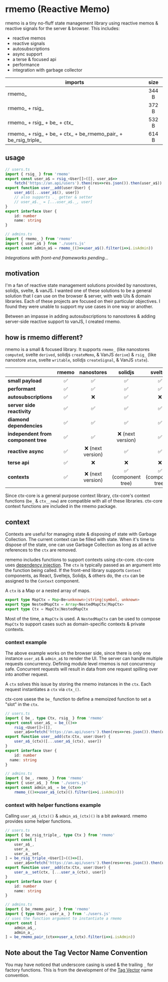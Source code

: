 # rmemo (Reactive Memo)

rmemo is a tiny no-fluff state management library using reactive memos & reactive signals for the server &
browser. This includes:

- reactive memos
- reactive signals
- autosubscriptions
- async support
- a terse & focused api
- performance
- integration with garbage collector

| imports                                                        | size  |
|----------------------------------------------------------------|:-----:|
| rmemo_                                                         | 344 B |
| rmemo_ + rsig_                                                 | 372 B |
| rmemo_ + rsig_ + be_ + ctx_                                    | 532 B |
| rmemo_ + rsig_ + be_ + ctx_ + be_rmemo_pair_ + be_rsig_triple_ | 614 B |

## usage

```ts
// users.ts
import { rsig_ } from 'rmemo'
export const user_a$ = rsig_<User[]>([], user_a$=>
	fetch('https://an.api/users').then(res=>res.json()).then(user_a$))
export function user__add(user:User) {
	user_a$([...user_a$(), user])
	// also supports ._ getter & setter
	// user_a$._ = [...user_a$._, user]
}
export interface User {
	id: number
	name: string
}
```

```ts
// admins.ts
import { rmemo_ } from 'rmemo'
import { user_a$ } from './users.js'
export const admin_a$ = rmemo_(()=>user_a$().filter(i=>i.isAdmin))
```

*Integrations with front-end frameworks pending...*

## motivation

I'm a fan of reactive state management solutions provided by nanostores, solidjs, svelte, & vanJS. I wanted one of
these solutions to be a general solution that I can use on the browser & server, with web UIs & domain libraries.
Each of these projects are focused on their particular objectives. I found they were unable to support my use cases
in one way or another.

Between an impasse in adding autosubscriptions to nanostores & adding server-side reactive support to vanJS, I
created rmemo.

## how is rmemo different?

rmemo is a small & focused library. It supports `rmemo_` (like nanostores `computed`, svelte `derived`,
solidjs `createMemo`, & VanJS `derive`) & `rsig_` (like nanostore `atom`, svelte `writable`, solidjs
`createSignal`, & VanJS `state`).

|                                     | **rmemo** |  **nanostores**  |    **solidjs**     |    **sveltejs**    | **vanjs** |
|-------------------------------------|:---------:|:----------------:|:------------------:|:------------------:|:---------:|
| **small payload**                   |     ✅     |        ✅         |         ✅          |         ✅          |     ✅     |
| **performant**                      |     ✅     |        ✅         |         ✅          |         ✅          |     ✅     |
| **autosubscriptions**               |     ✅     |        ❌         |         ✅          |         ❌          |     ✅     |
| **server side reactivity**          |     ✅     |        ✅         |         ✅          |         ✅          |     ❌     |
| **diamond dependencies**            |     ✅     |        ✅         |         ✅          |         ✅          |     ❌     |
| **independent from component tree** |     ✅     |        ✅         |  ❌ (next version)  |         ✅          |     ✅     |
| **reactive async**                  |     ✅     | ❌ (next version) |         ✅          |         ✅          |     ❌     |
| **terse api**                       |     ✅     |        ❌         |         ❌          |         ❌          |     ✅     |
| **contexts**                        |     ✅     | ❌ (next version) | ✅ (component tree) | ✅ (component tree) |     ❌     |

Since ctx-core is a general purpose context library, ctx-core's context functions (`be_` & `ctx__new`) are
compatible with all of these libraries.
ctx-core context functions are included in the rmemo package.

## context

Contexts are useful for managing state & disposing of state with Garbage Collection. The current context can be
filled with state. When it's time to dispose of the state, one can use Garbage Collection as long as all active 
references to the `ctx` are removed.

rememo includes functions to support contexts using ctx-core. ctx-core uses [dependency injection](https://en.wikipedia.org/wiki/Dependency_injection).
The `ctx` is typically passed as an argument into the function being called. If the front-end library supports
`Context` components, as React, Sveltejs, Solidjs, & others do, the `ctx` can be assigned to the `Context` component.

A `ctx` is a Map or a nested array of maps.

```ts
export type MapCtx = Map<Be<unknown>|string|symbol, unknown>
export type NestedMapCtx = Array<NestedMapCtx|MapCtx>
export type Ctx = MapCtx|NestedMapCtx
```

Most of the time, a `MapCtx` is used. A `NestedMapCtx` can be used to compose `MapCtx` to support cases such as
domain-specific contexts & private contexts.

### context example

The above example works on the browser side, since there is only one instance `user_a$` & `admin_a$` to render the
UI. The server can handle multiple requests concurrency. Defining module level rmemos is not concurrency safe.
Concurrent requests will result in data from one request spilling over into another request.

A `ctx` solves this issue by storing the rmemo instances in the `ctx`. Each request instantiates a `ctx` via `ctx_()`.

ctx-core usese the `be_` function to define a memoized function to set a "slot" in the `ctx`.

```ts
// users.ts
import { be_, type Ctx, rsig_ } from 'rmemo'
export const user_a$_ = be_(()=>
	rsig_<User[]>([],
    user_a$=>fetch('https://an.api/users').then(res=>res.json()).then(user_a$)))
export function user__add(ctx:Ctx, user:User) {
	user_a$_(ctx)([...user_a$_(ctx), user])
}
export interface User {
	id: number
  name: string
}
```

```ts
// admins.ts
import { be_, rmemo_ } from 'rmemo'
import { user_a$_ } from './users.js'
export const admin_a$_ = be_(ctx=>
	rmemo_(()=>user_a$_(ctx)().filter(i=>i.isAdmin)))
```

### context with helper functions example

Calling `user_a$_(ctx)()` & `admin_a$_(ctx)()` is a bit awkward. rmemo provides some helper functions.

```ts
// users.ts
import { be_rsig_triple_, type Ctx } from 'rmemo'
export const [
	user_a$_,
	user_a_
	user_a__set,
] = be_rsig_triple_<User[]>(()=>[],
	user_a$=>fetch('https://an.api/users').then(res=>res.json()).then(user_a$))
export function user__add(ctx:Ctx, user:User) {
	user_a__set(ctx, [...user_a_(ctx), user])
}
export interface User {
	id: number
	name: string
}
```

```ts
// admins.ts
import { be_rmemo_pair_ } from 'rmemo'
import { type User, user_a_ } from './users.js'
// uses the function argument to instantiate a rmemo
export const [
	admin_a$_,
	admin_a_,
] = be_rmemo_pair_(ctx=>user_a_(ctx).filter(i=>i.isAdmin))
```

## Note about the Tag Vector Name Convention

You may have noticed that underscore casing is used & the trailing `_` for factory functions. This is from the 
development of the [Tag Vector](https://www.briantakita.me/posts/tag-vector-0-introduction) name convention.
